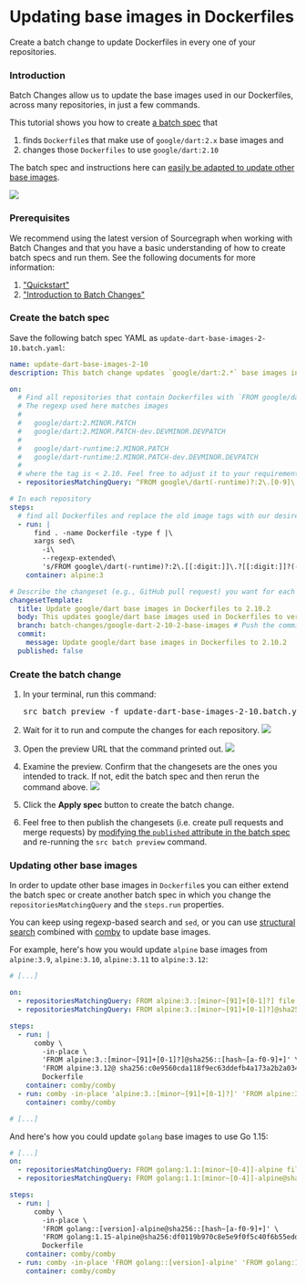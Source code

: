 # Updating base images in Dockerfiles

<style>
.markdown-body pre.chroma {
  font-size: 0.75em;
}
</style>

<p class="lead">
Create a batch change to update Dockerfiles in every one of your repositories.
</p>

### Introduction

Batch Changes allow us to update the base images used in our Dockerfiles, across many repositories, in just a few commands.

This tutorial shows you how to create [a batch spec](../explanations/introduction_to_batch_changes.md#batch-spec) that

1. finds `Dockerfile`s that make use of `google/dart:2.x` base images and
2. changes those `Dockerfiles` to use `google/dart:2.10`

The batch spec and instructions here can [easily be adapted to update other base images](#updating-other-base-images).

<!---TODO update link-->
<img src="https://storage.googleapis.com/sourcegraph-assets/docs/images/campaigns/tutorials/update_base_images_in_dockerfiles_teaser.png" class="screenshot center">

### Prerequisites

We recommend using the latest version of Sourcegraph when working with Batch Changes and that you have a basic understanding of how to create batch specs and run them. See the following documents for more information:

1. ["Quickstart"](../quickstart.md)
1. ["Introduction to Batch Changes"](../explanations/introduction_to_batch_changes.md)

### Create the batch spec

Save the following batch spec YAML as `update-dart-base-images-2-10.batch.yaml`:

```yaml
name: update-dart-base-images-2-10
description: This batch change updates `google/dart:2.*` base images in Dockerfiles to `google/dart:2.10.2`.

on:
  # Find all repositories that contain Dockerfiles with `FROM google/dart:2.*` as base images.
  # The regexp used here matches images
  #
  #   google/dart:2.MINOR.PATCH
  #   google/dart:2.MINOR.PATCH-dev.DEVMINOR.DEVPATCH
  #
  #   google/dart-runtime:2.MINOR.PATCH
  #   google/dart-runtime:2.MINOR.PATCH-dev.DEVMINOR.DEVPATCH
  #
  # where the tag is < 2.10. Feel free to adjust it to your requirements.
  - repositoriesMatchingQuery: ^FROM google\/dart(-runtime)?:2\.[0-9]\.?\d?(-dev\.\d\.\d)? file:Dockerfile  patternType:regexp

# In each repository
steps:
  # find all Dockerfiles and replace the old image tags with our desired ones:
  - run: |
      find . -name Dockerfile -type f |\
      xargs sed\
        -i\
        --regexp-extended\
        's/FROM google\/dart(-runtime)?:2\.[[:digit:]]\.?[[:digit:]]?(-dev\.?[[:digit:]]?\.?[[:digit:]]?)?/FROM google\/dart:2\.10/g'
    container: alpine:3

# Describe the changeset (e.g., GitHub pull request) you want for each repository.
changesetTemplate:
  title: Update google/dart base images in Dockerfiles to 2.10.2
  body: This updates google/dart base images used in Dockerfiles to version 2.10.2
  branch: batch-changes/google-dart-2-10-2-base-images # Push the commit to this branch.
  commit:
    message: Update google/dart base images in Dockerfiles to 2.10.2
  published: false
```

### Create the batch change

1. In your terminal, run this command:

    <pre>src batch preview -f update-dart-base-images-2-10.batch.yaml</pre>
1. Wait for it to run and compute the changes for each repository.
    <img src="https://storage.googleapis.com/sourcegraph-assets/docs/images/campaigns/tutorials/update_base_images_in_dockerfiles_wait_run.png" class="screenshot">
1. Open the preview URL that the command printed out.
    <img src="https://storage.googleapis.com/sourcegraph-assets/docs/images/campaigns/tutorials/update_base_images_in_dockerfiles_click_url.png" class="screenshot">
1. Examine the preview. Confirm that the changesets are the ones you intended to track. If not, edit the batch spec and then rerun the command above.
    <img src="https://storage.googleapis.com/sourcegraph-assets/docs/images/campaigns/tutorials/update_base_images_in_dockerfiles_preview.png" class="screenshot">
1. Click the **Apply spec** button to create the batch change.
1. Feel free to then publish the changesets (i.e. create pull requests and merge requests) by [modifying the `published` attribute in the batch spec](../references/batch_spec_yaml_reference.md#changesettemplate-published) and re-running the `src batch preview` command.

### Updating other base images

In order to update other base images in `Dockerfile`s you can either extend the batch spec or create another batch spec in which you change the `repositoriesMatchingQuery` and the `steps.run` properties.

You can keep using regexp-based search and `sed`, or you can use [structural search](../../code_search/reference/structural.md) combined with [comby](https://comby.dev) to update base images.

For example, here's how you would update `alpine` base images from `alpine:3.9`, `alpine:3.10`, `alpine:3.11` to `alpine:3.12`:

```yaml
# [...]

on:
  - repositoriesMatchingQuery: FROM alpine:3.:[minor~[91]+[0-1]?] file:Dockerfile patternType:structural
  - repositoriesMatchingQuery: FROM alpine:3.:[minor~[91]+[0-1]?]@sha256::[hash~[a-f0-9]+] file:Dockerfile patternType:structural

steps:
  - run: |
      comby \
        -in-place \
        'FROM alpine:3.:[minor~[91]+[0-1]?]@sha256::[hash~[a-f0-9]+]' \
        'FROM alpine:3.12@ sha256:c0e9560cda118f9ec63ddefb4a173a2b2a0347082d7dff7dc14272e7841a5b5a' \
        Dockerfile
    container: comby/comby
  - run: comby -in-place 'alpine:3.:[minor~[91]+[0-1]?]' 'FROM alpine:3.12' Dockerfile
    container: comby/comby

# [...]
```

And here's how you could update `golang` base images to use Go 1.15:

```yaml
# [...]
on:
  - repositoriesMatchingQuery: FROM golang:1.1:[minor~[0-4]]-alpine file:Dockerfile patternType:structural
  - repositoriesMatchingQuery: FROM golang:1.1:[minor~[0-4]]-alpine@sha256::[hash~[a-f0-9]+] file:Dockerfile patternType:structural

steps:
  - run: |
      comby \
        -in-place \
        'FROM golang::[version]-alpine@sha256::[hash~[a-f0-9]+]' \
        'FROM golang:1.15-alpine@sha256:df0119b970c8e5e9f0f5c40f6b55edddf616bab2b911927ebc3b361c469ea29c' \
        Dockerfile
    container: comby/comby
  - run: comby -in-place 'FROM golang::[version]-alpine' 'FROM golang:1.15-alpine' Dockerfile
    container: comby/comby
```
